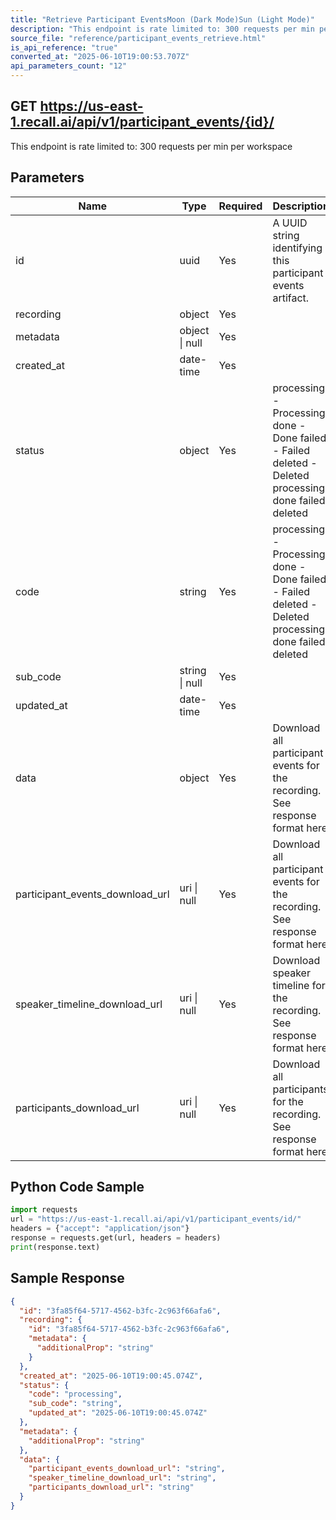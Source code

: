 ```yaml
---
title: "Retrieve Participant EventsMoon (Dark Mode)Sun (Light Mode)"
description: "This endpoint is rate limited to: 300 requests per min per workspace"
source_file: "reference/participant_events_retrieve.html"
is_api_reference: "true"
converted_at: "2025-06-10T19:00:53.707Z"
api_parameters_count: "12"
---
```

## GET https://us-east-1.recall.ai/api/v1/participant_events/{id}/

This endpoint is rate limited to: 300 requests per min per workspace

## Parameters

| Name | Type | Required | Description |
| --- | --- | --- | --- |
| id | uuid | Yes | A UUID string identifying this participant events artifact. |
| recording | object | Yes |  |
| metadata | object \| null | Yes |  |
| created_at | date-time | Yes |  |
| status | object | Yes | processing - Processing done - Done failed - Failed deleted - Deleted  processing done failed deleted |
| code | string | Yes | processing - Processing done - Done failed - Failed deleted - Deleted  processing done failed deleted |
| sub_code | string \| null | Yes |  |
| updated_at | date-time | Yes |  |
| data | object | Yes | Download all participant events for the recording. See response format here |
| participant_events_download_url | uri \| null | Yes | Download all participant events for the recording. See response format here |
| speaker_timeline_download_url | uri \| null | Yes | Download speaker timeline for the recording. See response format here |
| participants_download_url | uri \| null | Yes | Download all participants for the recording. See response format here |

## Python Code Sample

```python
import requests
url = "https://us-east-1.recall.ai/api/v1/participant_events/id/"
headers = {"accept": "application/json"}
response = requests.get(url, headers = headers)
print(response.text)
```

## Sample Response

```json
{
  "id": "3fa85f64-5717-4562-b3fc-2c963f66afa6",
  "recording": {
    "id": "3fa85f64-5717-4562-b3fc-2c963f66afa6",
    "metadata": {
      "additionalProp": "string"
    }
  },
  "created_at": "2025-06-10T19:00:45.074Z",
  "status": {
    "code": "processing",
    "sub_code": "string",
    "updated_at": "2025-06-10T19:00:45.074Z"
  },
  "metadata": {
    "additionalProp": "string"
  },
  "data": {
    "participant_events_download_url": "string",
    "speaker_timeline_download_url": "string",
    "participants_download_url": "string"
  }
}
```
